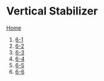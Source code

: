 # Vertical Stabilizer

<a href="../../index.html">Home</a>

<ol>
  <li><a href="RV10-6-1.html">6-1</a></li>
  <li><a href="RV10-6-2.html">6-2</a></li>
  <li><a href="RV10-6-3.html">6-3</a></li>
  <li><a href="RV10-6-4.html">6-4</a></li>
  <li><a href="RV10-6-5.html">6-5</a></li>
  <li><a href="RV10-6-6.html">6-6</a></li>
</ol>
